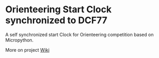 # Orienteering Start Clock synchronized to DCF77

A self synchronized start Clock for Orienteering competition based on
Micropython.

More on project
[Wiki](https://github.com/Jolatomme/CO_Startclock/wiki)
